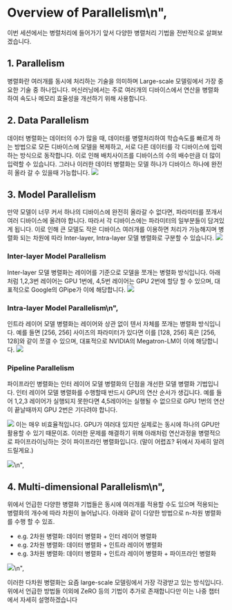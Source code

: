 # Overview of Parallelism\n",
이번 세션에서는 병렬처리에 들어가기 앞서 다양한 병렬처리 기법을 전반적으로 살펴보겠습니다.

## 1. Parallelism
병렬화란 여러개를 동시에 처리하는 기술을 의미하며 Large-scale 모델링에서 가장 중요한 기술 중 하나입니다. 머신러닝에서는 주로 여러개의 디바이스에서 연산을 병렬화 하여 속도나 메모리 효율성을 개선하기 위해 사용합니다.
## 2. Data Parallelism
데이터 병렬화는 데이터의 수가 많을 때, 데이터를 병렬처리하여 학습속도를 빠르게 하는 방법으로 모든 디바이스에 모델을 복제하고, 서로 다른 데이터를 각 디바이스에 입력하는 방식으로 동작합니다. 이로 인해 배치사이즈를 디바이스의 수의 배수만큼 더 많이 입력할 수 있습니다. 그러나 이러한 데이터 병렬화는 모델 하나가 디바이스 하나에 완전히 올라 갈 수 있을때 가능합니다.
![](../images/data_parallelism.png)

## 3. Model Parallelism
만약 모델이 너무 커서 하나의 디바이스에 완전히 올라갈 수 없다면, 파라미터를 쪼개서 여러 디바이스에 올려야 합니다. 따라서 각 디바이스에는 파라미터의 일부분들이 담겨있게 됩니다. 이로 인해 큰 모델도 작은 디바이스 여러개를 이용하면 처리가 가능해지며 병렬화 되는 차원에 따라 Inter-layer, Intra-layer 모델 병렬화로 구분할 수 있습니다.
![](../images/model_parallelism.png)

### Inter-layer Model Parallelism
Inter-layer 모델 병렬화는 레이어를 기준으로 모델을 쪼개는 병렬화 방식입니다. 아래처럼 1,2,3번 레이어는 GPU 1번에, 4,5번 레이어는 GPU 2번에 할당 할 수 있으며, 대표적으로 Google의 GPipe가 이에 해당합니다.
![](../images/inter_layer.png)

### Intra-layer Model Parallelism\n",
인트라 레이어 모델 병렬화는 레이어와 상관 없이 텐서 자체를 쪼개는 병렬화 방식입니다. 예를 들면 [256, 256] 사이즈의 파라미터가 있다면 이를 [128, 256] 혹은 [256, 128]와 같이 쪼갤 수 있으며, 대표적으로 NVIDIA의 Megatron-LM이 이에 해당합니다.
![](../images/intra_layer.png)
  
### Pipeline Parallelism
파이프라인 병렬화는 인터 레이어 모델 병렬화의 단점을 개선한 모델 병렬화 기법입니다. 인터 레이어 모델 병렬화를 수행할때 반드시 GPU의 연산 순서가 생깁니다. 예를 들어 1,2,3 레이어가 실행되지 못한다면 4,5레이어는 실행될 수 없으므로 GPU 1번의 연산이 끝날때까지 GPU 2번은 기다려야 합니다.
   
![](../images/pipeline_parallelism.png)
이는 매우 비효율적입니다. GPU가 여러대 있지만 실제로는 동시에 하나의 GPU만 활용할 수 있기 때문이죠. 이러한 문제를 해결하기 위해 아래처럼 연산과정을 병렬적으로 파이프라이닝하는 것이 파이프라인 병렬화입니다. (말이 어렵죠? 뒤에서 자세히 알려드릴게요.)

![](../images/pipeline_parallelism2.png)\n",

## 4. Multi-dimensional Parallelism\n",
위에서 언급한 다양한 병렬화 기법들은 동시에 여러개를 적용할 수도 있으며 적용되는 병렬화의 개수에 따라 차원이 늘어납니다. 아래와 같이 다양한 방법으로 n-차원 병렬화를 수행 할 수 있죠.
- e.g. 2차원 병렬화: 데이터 병렬화 + 인터 레이어 병렬화
- e.g. 2차원 병렬화: 데이터 병렬화 + 인트라 레이어 병렬화
- e.g. 3차원 병렬화: 데이터 병렬화 + 인트라 레이어 병렬화 + 파이프라인 병렬화

![](../images/parallelism.png)\n",
    
이러한 다차원 병렬화는 요즘 large-scale 모델링에서 가장 각광받고 있는 방식입니다. 위에서 언급한 방법들 이외에 ZeRO 등의 기법이 추가로 존재합니다만 이는 나중 챕터에서 자세히 설명하겠습니다
